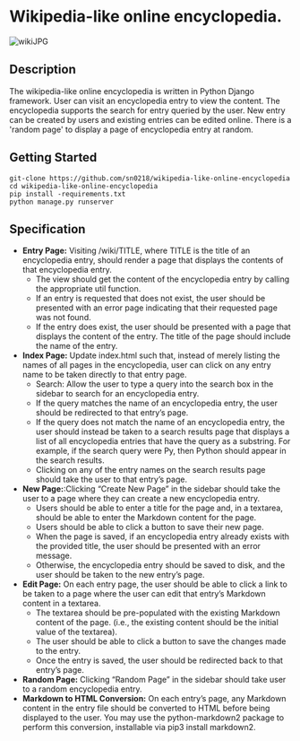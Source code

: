 # Wikipedia-like online encyclopedia.

![wikiJPG](https://user-images.githubusercontent.com/48129546/174205062-6f0c2e99-8fa4-4316-b431-fcd5c6995af9.JPG)


## Description
The wikipedia-like online encyclopedia is written in Python Django framework. User can visit  an encyclopedia entry to view the content. 
The encyclopedia supports the search for entry queried by the user. New entry can be created by users and existing entries can be edited online.
There is a 'random page' to display a page of encyclopedia entry at random.


## Getting Started
```
git-clone https://github.com/sn0218/wikipedia-like-online-encyclopedia
cd wikipedia-like-online-encyclopedia
pip install -requirements.txt
python manage.py runserver
```


## Specification
- **Entry Page:** Visiting /wiki/TITLE, where TITLE is the title of an encyclopedia entry, should render a page that displays the contents of that encyclopedia entry.
    - The view should get the content of the encyclopedia entry by calling the appropriate util function.
    - If an entry is requested that does not exist, the user should be presented with an error page indicating that their requested page was not found.
    - If the entry does exist, the user should be presented with a page that displays the content of the entry. The title of the page should include the name of the entry.
- **Index Page:** Update index.html such that, instead of merely listing the names of all pages in the encyclopedia, user can click on any entry name to be taken directly to that entry page.
    - Search: Allow the user to type a query into the search box in the sidebar to search for an encyclopedia entry.
    - If the query matches the name of an encyclopedia entry, the user should be redirected to that entry’s page.
    - If the query does not match the name of an encyclopedia entry, the user should instead be taken to a search results page that displays a list of all encyclopedia entries that have the query as a substring. For example, if the search query were Py, then Python should appear in the search results.
    - Clicking on any of the entry names on the search results page should take the user to that entry’s page.
- **New Page:**:Clicking “Create New Page” in the sidebar should take the user to a page where they can create a new encyclopedia entry.
    - Users should be able to enter a title for the page and, in a textarea, should be able to enter the Markdown content for the page.
    - Users should be able to click a button to save their new page.
    - When the page is saved, if an encyclopedia entry already exists with the provided title, the user should be presented with an error message.
    - Otherwise, the encyclopedia entry should be saved to disk, and the user should be taken to the new entry’s page.
- **Edit Page:** On each entry page, the user should be able to click a link to be taken to a page where the user can edit that entry’s Markdown content in a textarea.
    - The textarea should be pre-populated with the existing Markdown content of the page. (i.e., the existing content should be the initial value of the textarea).
    - The user should be able to click a button to save the changes made to the entry.
    - Once the entry is saved, the user should be redirected back to that entry’s page.
- **Random Page:** Clicking “Random Page” in the sidebar should take user to a random encyclopedia entry.
- **Markdown to HTML Conversion:** On each entry’s page, any Markdown content in the entry file should be converted to HTML before being displayed to the user. You may use the python-markdown2 package to perform this conversion, installable via pip3 install markdown2.
